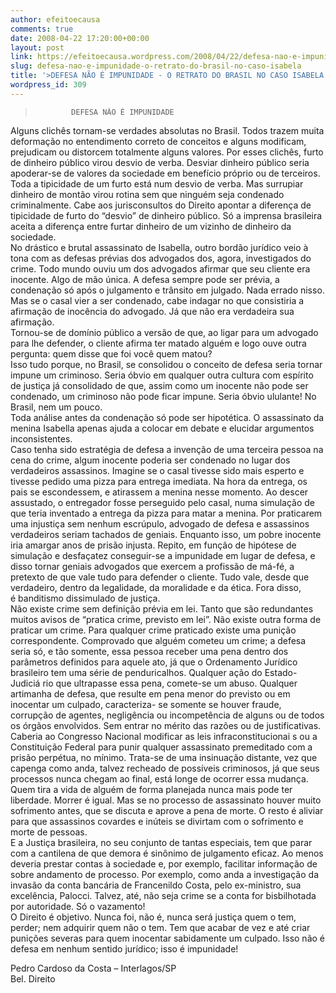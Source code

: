 ```yaml
---
author: efeitoecausa
comments: true
date: 2008-04-22 17:20:00+00:00
layout: post
link: https://efeitoecausa.wordpress.com/2008/04/22/defesa-nao-e-impunidade-o-retrato-do-brasil-no-caso-isabela/
slug: defesa-nao-e-impunidade-o-retrato-do-brasil-no-caso-isabela
title: '>DEFESA NÃO É IMPUNIDADE - O RETRATO DO BRASIL NO CASO ISABELA'
wordpress_id: 309
---
```


>             DEFESA NÃO É IMPUNIDADE  
   


Alguns clichês tornam-se verdades absolutas no Brasil. Todos trazem muita deformação no entendimento correto de conceitos e alguns modificam, prejudicam ou distorcem totalmente alguns valores. Por esses clichês, furto de dinheiro público virou desvio de verba. Desviar dinheiro público seria apoderar-se de valores da sociedade em benefício próprio ou de terceiros.  
Toda a tipicidade de um furto está num desvio de verba. Mas surrupiar dinheiro de montão virou rotina sem que ninguém seja condenado criminalmente. Cabe aos jurisconsultos do Direito apontar a diferença de tipicidade de furto do “desvio” de dinheiro público. Só a imprensa brasileira aceita a diferença entre furtar dinheiro de um vizinho de dinheiro da sociedade.  
No drástico e brutal assassinato de Isabella, outro bordão jurídico veio à tona com as defesas prévias dos advogados dos, agora, investigados do crime. Todo mundo ouviu um dos advogados afirmar que seu cliente era inocente. Algo de mão única. A defesa sempre pode ser prévia, a condenação só após o julgamento e trânsito em julgado. Nada errado nisso. Mas se o casal vier a ser condenado, cabe indagar no que consistiria a afirmação de inocência do advogado. Já que não era verdadeira sua afirmação.  
Tornou-se de domínio público a versão de que, ao ligar para um advogado para lhe defender, o cliente afirma ter matado alguém e logo ouve outra pergunta: quem disse que foi você quem matou?  
Isso tudo porque, no Brasil, se consolidou o conceito de defesa seria tornar impune um criminoso. Seria óbvio em qualquer outra cultura com espírito de justiça já consolidado de que, assim como um inocente não pode ser condenado, um criminoso não pode ficar impune. Seria óbvio ululante! No Brasil, nem um pouco.  
Toda análise antes da condenação só pode ser hipotética. O assassinato da menina Isabella apenas ajuda a colocar em debate e elucidar argumentos inconsistentes.  
Caso tenha sido estratégia de defesa a invenção de uma terceira pessoa na cena do crime, algum inocente poderia ser condenado no lugar dos verdadeiros assassinos. Imagine se o casal tivesse sido mais esperto e tivesse pedido uma pizza para entrega imediata. Na hora da entrega, os pais se escondessem, e atirassem a menina nesse momento. Ao descer assustado, o entregador fosse perseguido pelo casal, numa simulação de que teria inventado a entrega da pizza para matar a menina. Por praticarem uma injustiça sem nenhum escrúpulo, advogado de defesa e assassinos verdadeiros seriam tachados de geniais. Enquanto isso, um pobre inocente iria amargar anos de prisão injusta. Repito, em função de hipótese de simulação e desfaçatez conseguir-se a impunidade em lugar de defesa, e disso tornar geniais advogados que exercem a profissão de má-fé, a pretexto de que vale tudo para defender o cliente. Tudo vale, desde que verdadeiro, dentro da legalidade, da moralidade e da ética. Fora disso,  
é banditismo dissimulado de justiça.  
Não existe crime sem definição prévia em lei. Tanto que são redundantes muitos avisos de “pratica crime, previsto em lei”. Não existe outra forma de praticar um crime. Para qualquer crime praticado existe uma punição correspondente. Comprovado que alguém cometeu um crime; a defesa seria só, e tão somente, essa pessoa receber uma pena dentro dos parâmetros definidos para aquele ato, já que o Ordenamento Jurídico brasileiro tem uma série de penduricalhos. Qualquer ação do Estado-Judiciá rio que ultrapasse essa pena, comete-se um abuso. Qualquer artimanha de defesa, que resulte em pena menor do previsto ou em inocentar um culpado, caracteriza- se somente se houver fraude, corrupção de agentes, negligência ou incompetência de alguns ou de todos os órgãos envolvidos. Sem entrar no mérito das razões ou de justificativas.  
Caberia ao Congresso Nacional modificar as leis infraconstitucionai s ou a Constituição Federal para punir qualquer assassinato premeditado com a prisão perpétua, no mínimo. Trata-se de uma insinuação distante, vez que capenga como anda, talvez recheado de possíveis criminosos, já que seus processos nunca chegam ao final, está longe de ocorrer essa mudança.  
Quem tira a vida de alguém de forma planejada nunca mais pode ter liberdade. Morrer é igual. Mas se no processo de assassinato houver muito sofrimento antes, que se discuta e aprove a pena de morte. O resto é aliviar para que assassinos covardes e inúteis se divirtam com o sofrimento e morte de pessoas.  
E a Justiça brasileira, no seu conjunto de tantas especiais, tem que parar com a cantilena de que demora é sinônimo de julgamento eficaz. Ao menos deveria prestar contas à sociedade e, por exemplo, facilitar informação de sobre andamento de processo. Por exemplo, como anda a investigação da invasão da conta bancária de Francenildo Costa, pelo ex-ministro, sua excelência, Palocci. Talvez, até, não seja crime se a conta for bisbilhotada por autoridade. Só o vazamento!  
O Direito é objetivo. Nunca foi, não é, nunca será justiça quem o tem, perder; nem adquirir quem não o tem. Tem que acabar de vez e até criar punições severas para quem inocentar sabidamente um culpado. Isso não é defesa em nenhum sentido jurídico; isso é impunidade!  
   
 Pedro Cardoso da Costa – Interlagos/SP  
     Bel. Direito  
      
